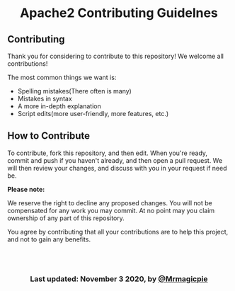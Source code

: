 <h1 align="center">Apache2 Contributing Guidelnes</h1>

## Contributing

Thank you for considering to contribute to this repository! We welcome all contributions!

The most common things we want is:
- Spelling mistakes(There often is many)
- Mistakes in syntax
- A more in-depth explanation
- Script edits(more user-friendly, more features, etc.)

## How to Contribute

To contribute, fork this repository, and then edit. When you're ready, commit and push if you haven't already, and then open a pull request. We will then review your changes, and discuss with you in your request if need be. 

**Please note:**

We reserve the right to decline any proposed changes. You will not be compensated for any work you may commit. At no point may you claim ownership of any part of this repository. 

You agree by contributing that all your contributions are to help this project, and not to gain any benefits. 

<br></br>

<h3 align="center">Last updated: November 3 2020, by <a href="https://github.com/mrmagicpie">@Mrmagicpie</a></h3>